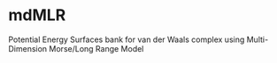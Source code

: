 # mdMLR
Potential Energy Surfaces bank for van der Waals complex using Multi-Dimension Morse/Long Range Model
